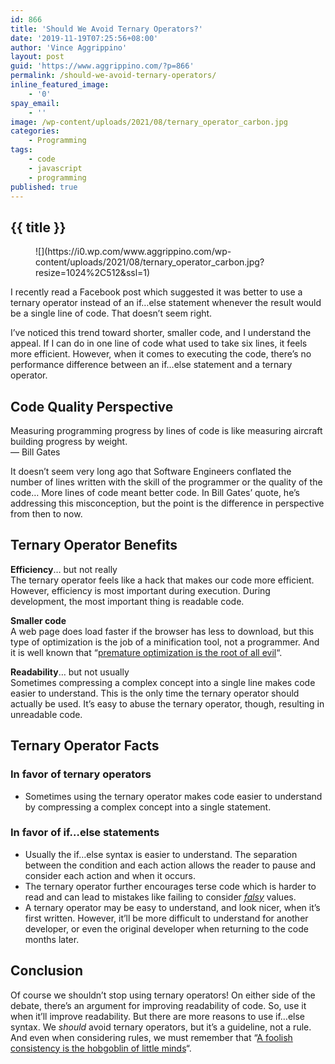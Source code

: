 ```yaml
---
id: 866
title: 'Should We Avoid Ternary Operators?'
date: '2019-11-19T07:25:56+08:00'
author: 'Vince Aggrippino'
layout: post
guid: 'https://www.aggrippino.com/?p=866'
permalink: /should-we-avoid-ternary-operators/
inline_featured_image:
    - '0'
spay_email:
    - ''
image: /wp-content/uploads/2021/08/ternary_operator_carbon.jpg
categories:
    - Programming
tags:
    - code
    - javascript
    - programming
published: true
---
```

## {{ title }}
<figure class="wp-block-image size-large">![](https://i0.wp.com/www.aggrippino.com/wp-content/uploads/2021/08/ternary_operator_carbon.jpg?resize=1024%2C512&ssl=1)</figure>I recently read a Facebook post which suggested it was better to use a ternary operator instead of an if…else statement whenever the result would be a single line of code. That doesn’t seem right.

I’ve noticed this trend toward shorter, smaller code, and I understand the appeal. If I can do in one line of code what used to take six lines, it feels more efficient. However, when it comes to executing the code, there’s no performance difference between an if…else statement and a ternary operator.

## Code Quality Perspective

Measuring programming progress by lines of code is like measuring aircraft building progress by weight.  
― Bill Gates

It doesn’t seem very long ago that Software Engineers conflated the number of lines written with the skill of the programmer or the quality of the code… More lines of code meant better code. In Bill Gates’ quote, he’s addressing this misconception, but the point is the difference in perspective from then to now.

## Ternary Operator Benefits

**Efficiency**… but not really  
The ternary operator feels like a hack that makes our code more efficient. However, efficiency is most important during execution. During development, the most important thing is readable code.

**Smaller code**  
A web page does load faster if the browser has less to download, but this type of optimization is the job of a minification tool, not a programmer. And it is well known that “[premature optimization is the root of all evil](https://en.wikiquote.org/wiki/Donald_Knuth#Computer_Programming_as_an_Art_(1974))“.

**Readability**… but not usually  
Sometimes compressing a complex concept into a single line makes code easier to understand. This is the only time the ternary operator should actually be used. It’s easy to abuse the ternary operator, though, resulting in unreadable code.

## Ternary Operator Facts

### In favor of ternary operators

- Sometimes using the ternary operator makes code easier to understand by compressing a complex concept into a single statement.

### In favor of if…else statements

- Usually the if…else syntax is easier to understand. The separation between the condition and each action allows the reader to pause and consider each action and when it occurs.
- The ternary operator further encourages terse code which is harder to read and can lead to mistakes like failing to consider *[falsy](https://developer.mozilla.org/en-US/docs/Glossary/Falsy)* values.
- A ternary operator may be easy to understand, and look nicer, when it’s first written. However, it’ll be more difficult to understand for another developer, or even the original developer when returning to the code months later.

## Conclusion

Of course we shouldn’t stop using ternary operators! On either side of the debate, there’s an argument for improving readability of code. So, use it when it’ll improve readability. But there are more reasons to use if…else syntax. We *should* avoid ternary operators, but it’s a guideline, not a rule. And even when considering rules, we must remember that “[A foolish consistency is the hobgoblin of little minds](http://slashslash.info/2018/02/a-foolish-consistency/)“.